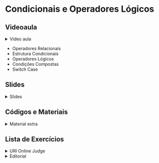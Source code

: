 Condicionais e Operadores Lógicos
====================================

## Videoaula

<details>
    <summary>Video aula</summary>
    
<iframe width="560" height="315" src="https://www.youtube.com/embed/O3rbh7N-U9U" title="YouTube video player" frameborder="0" allow="accelerometer; autoplay; clipboard-write; encrypted-media; gyroscope; picture-in-picture" allowfullscreen></iframe>

</details>

- Operadores Relacionais
- Estrutura Condicionais
- Operadores Lógicos
- Condições Compostas
- Switch Case

## Slides

<details>
    <summary>Slides</summary>
    
<iframe width="560" height="315" src="https://www.youtube.com/embed/O3rbh7N-U9U" title="YouTube video player" frameborder="0" allow="accelerometer; autoplay; clipboard-write; encrypted-media; gyroscope; picture-in-picture" allowfullscreen></iframe>

</details>

## Códigos e Materiais

<details>
    <summary>Material extra</summary>

<div markdown=1>

- [Documentação do C++ ](https://devdocs.io/cpp-algorithm/)

</div>
</details>

## Lista de Exercícios

<details>
    <summary>URI Online Judge</summary>

<div markdown=1>

- Lista de Exercícios 02 
  - Acessem o [URI Online Judge](https://www.urionlinejudge.com.br/judge/en/login) e entrem na disciplina GE Iniciante.
  - ID da disciplina: 7550
  - Chave: XMGN22y
- Exercícios Extras
    - [[URI 1036] Fórmula de Bhaskara](https://www.urionlinejudge.com.br/judge/pt/problems/view/1036)
    - [[URI 1037] Intervalo](https://www.urionlinejudge.com.br/judge/pt/problems/view/1037)
    - [[URI 1040] Média 3](https://www.urionlinejudge.com.br/judge/pt/problems/view/1040)
    - [[URI 1049] Animal](https://www.urionlinejudge.com.br/judge/pt/problems/view/1049)
</div>
</details>

<details>
    <summary>Editorial</summary>

<div markdown=1>

- [Editorial Semana 03 - Condicionais e operadores lógicos](editorial/README.md)
    

</div>
</details>
